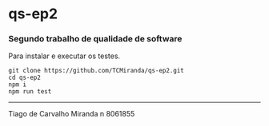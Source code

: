 # qs-ep2

### Segundo trabalho de qualidade de software

Para instalar e executar os testes.

    git clone https://github.com/TCMiranda/qs-ep2.git
    cd qs-ep2
    npm i
    npm run test

-------------------------
Tiago de Carvalho Miranda
n 8061855

